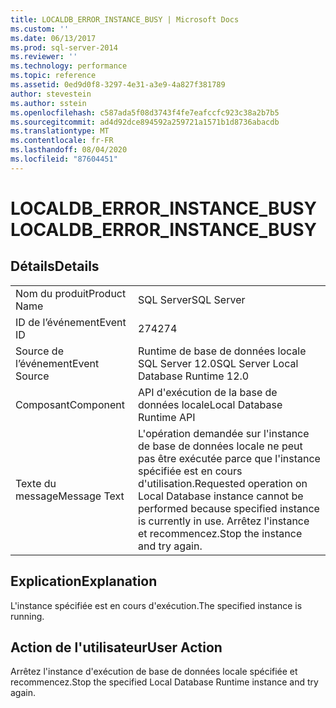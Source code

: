 ```yaml
---
title: LOCALDB_ERROR_INSTANCE_BUSY | Microsoft Docs
ms.custom: ''
ms.date: 06/13/2017
ms.prod: sql-server-2014
ms.reviewer: ''
ms.technology: performance
ms.topic: reference
ms.assetid: 0ed9d0f8-3297-4e31-a3e9-4a827f381789
author: stevestein
ms.author: sstein
ms.openlocfilehash: c587ada5f08d3743f4fe7eafccfc923c38a2b7b5
ms.sourcegitcommit: ad4d92dce894592a259721a1571b1d8736abacdb
ms.translationtype: MT
ms.contentlocale: fr-FR
ms.lasthandoff: 08/04/2020
ms.locfileid: "87604451"
---
```

# <a name="localdb_error_instance_busy"></a><span data-ttu-id="f121c-102">LOCALDB_ERROR_INSTANCE_BUSY</span><span class="sxs-lookup"><span data-stu-id="f121c-102">LOCALDB_ERROR_INSTANCE_BUSY</span></span>
    
## <a name="details"></a><span data-ttu-id="f121c-103">Détails</span><span class="sxs-lookup"><span data-stu-id="f121c-103">Details</span></span>  
  
|||  
|-|-|  
|<span data-ttu-id="f121c-104">Nom du produit</span><span class="sxs-lookup"><span data-stu-id="f121c-104">Product Name</span></span>|<span data-ttu-id="f121c-105">SQL Server</span><span class="sxs-lookup"><span data-stu-id="f121c-105">SQL Server</span></span>|  
|<span data-ttu-id="f121c-106">ID de l’événement</span><span class="sxs-lookup"><span data-stu-id="f121c-106">Event ID</span></span>|<span data-ttu-id="f121c-107">274</span><span class="sxs-lookup"><span data-stu-id="f121c-107">274</span></span>|  
|<span data-ttu-id="f121c-108">Source de l’événement</span><span class="sxs-lookup"><span data-stu-id="f121c-108">Event Source</span></span>|<span data-ttu-id="f121c-109">Runtime de base de données locale SQL Server 12.0</span><span class="sxs-lookup"><span data-stu-id="f121c-109">SQL Server Local Database Runtime 12.0</span></span>|  
|<span data-ttu-id="f121c-110">Composant</span><span class="sxs-lookup"><span data-stu-id="f121c-110">Component</span></span>|<span data-ttu-id="f121c-111">API d'exécution de la base de données locale</span><span class="sxs-lookup"><span data-stu-id="f121c-111">Local Database Runtime API</span></span>|  
|<span data-ttu-id="f121c-112">Texte du message</span><span class="sxs-lookup"><span data-stu-id="f121c-112">Message Text</span></span>|<span data-ttu-id="f121c-113">L'opération demandée sur l'instance de base de données locale ne peut pas être exécutée parce que l'instance spécifiée est en cours d'utilisation.</span><span class="sxs-lookup"><span data-stu-id="f121c-113">Requested operation on Local Database instance cannot be performed because specified instance is currently in use.</span></span> <span data-ttu-id="f121c-114">Arrêtez l'instance et recommencez.</span><span class="sxs-lookup"><span data-stu-id="f121c-114">Stop the instance and try again.</span></span>|  
  
## <a name="explanation"></a><span data-ttu-id="f121c-115">Explication</span><span class="sxs-lookup"><span data-stu-id="f121c-115">Explanation</span></span>  
 <span data-ttu-id="f121c-116">L'instance spécifiée est en cours d'exécution.</span><span class="sxs-lookup"><span data-stu-id="f121c-116">The specified instance is running.</span></span>  
  
## <a name="user-action"></a><span data-ttu-id="f121c-117">Action de l'utilisateur</span><span class="sxs-lookup"><span data-stu-id="f121c-117">User Action</span></span>  
 <span data-ttu-id="f121c-118">Arrêtez l'instance d'exécution de base de données locale spécifiée et recommencez.</span><span class="sxs-lookup"><span data-stu-id="f121c-118">Stop the specified Local Database Runtime instance and try again.</span></span>  
  
  
